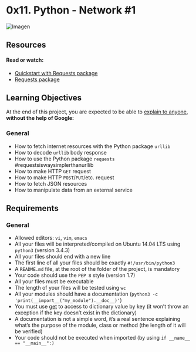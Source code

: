 # 0x11. Python - Network #1

![Imagen](https://files.realpython.com/media/Python-Sockets-Tutorial_Watermarked.815ce6c85789.jpg)

## Resources
#### Read or watch:

- [Quickstart with Requests package](https://docs.python.org/3/howto/urllib2.html)
- [Requests package](https://requests.readthedocs.io/en/master/)

## Learning Objectives
At the end of this project, you are expected to be able to [explain to anyone](https://fs.blog/2012/04/feynman-technique/), **without the help of Google:**

### General
- How to fetch internet resources with the Python package ```urllib```
- How to decode ```urllib``` body response
- How to use the Python package ```requests ```#requestsiswaysimplerthanurllib
- How to make HTTP ```GET``` request
- How to make HTTP ```POST```/```PUT```/etc. request
- How to fetch JSON resources
- How to manipulate data from an external service

## Requirements
### General
- Allowed editors: ```vi```, ```vim```, ```emacs```
- All your files will be interpreted/compiled on Ubuntu 14.04 LTS using ```python3``` (version 3.4.3)
- All your files should end with a new line
- The first line of all your files should be exactly ```#!/usr/bin/python3```
- A ```README.md``` file, at the root of the folder of the project, is mandatory
- Your code should use the ```PEP 8``` style (version 1.7)
- All your files must be executable
- The length of your files will be tested using ```wc```
- All your modules should have a documentation (```python3 -c 'print(__import__("my_module").__doc__)'```)
- You must use [get](https://docs.python.org/3.4/library/stdtypes.html#dict.get) to access to dictionary value by key (it won’t throw an exception if the key doesn’t exist in the dictionary)
- A documentation is not a simple word, it’s a real sentence explaining what’s the purpose of the module, class or method (the length of it will be verified)
- Your code should not be executed when imported (by using ```if __name__ == "__main__":)```
